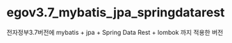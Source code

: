 # egov3.7_mybatis_jpa_springdatarest
전자정부3.7버전에 mybatis +  jpa + Spring Data Rest + lombok 까지 적용한 버전
